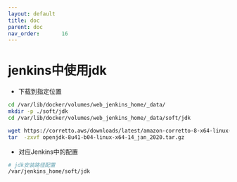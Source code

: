 ```yaml
---
layout: default
title: doc
parent: doc
nav_order:       16
---
```


# jenkins中使用jdk

- 下载到指定位置

```bash
cd /var/lib/docker/volumes/web_jenkins_home/_data/
mkdir -p ./soft/jdk
cd /var/lib/docker/volumes/web_jenkins_home/_data/soft/jdk

wget https://corretto.aws/downloads/latest/amazon-corretto-8-x64-linux-jdk.tar.gz
tar  -zxvf openjdk-8u41-b04-linux-x64-14_jan_2020.tar.gz

```

- 对应Jenkins中的配置

```bash
# jdk安装路径配置
/var/jenkins_home/soft/jdk
```

